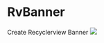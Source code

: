 # RvBanner
Create Recyclerview Banner
[![](https://jitpack.io/v/otoclashmediatama/RvBanner.svg)](https://jitpack.io/#otoclashmediatama/RvBanner)
